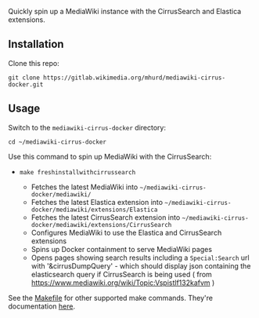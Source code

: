 Quickly spin up a MediaWiki instance with the CirrusSearch and Elastica extensions.

## Installation 

Clone this repo:

    git clone https://gitlab.wikimedia.org/mhurd/mediawiki-cirrus-docker.git

## Usage

Switch to the `mediawiki-cirrus-docker` directory:

    cd ~/mediawiki-cirrus-docker

Use this command to spin up MediaWiki with the CirrusSearch:
-   ```
    make freshinstallwithcirrussearch
     ```
    - Fetches the latest MediaWiki into `~/mediawiki-cirrus-docker/mediawiki/`
    - Fetches the latest Elastica extension into `~/mediawiki-cirrus-docker/mediawiki/extensions/Elastica`
    - Fetches the latest CirrusSearch extension into `~/mediawiki-cirrus-docker/mediawiki/extensions/CirrusSearch`
    - Configures MediaWiki to use the Elastica and CirrusSearch extensions
    - Spins up Docker containment to serve MediaWiki pages
    - Opens pages showing search results including a `Special:Search` url with '&cirrusDumpQuery' - which should display json containing the elasticsearch query if CirrusSearch is being used ( from https://www.mediawiki.org/wiki/Topic:Vspistlf132kafvm )

See the [Makefile](https://gitlab.wikimedia.org/mhurd/mediawiki-cirrus-docker/-/blob/main/Makefile) for other supported make commands. They're documentation [here](https://gitlab.wikimedia.org/mhurd/mediawiki-docker-make).